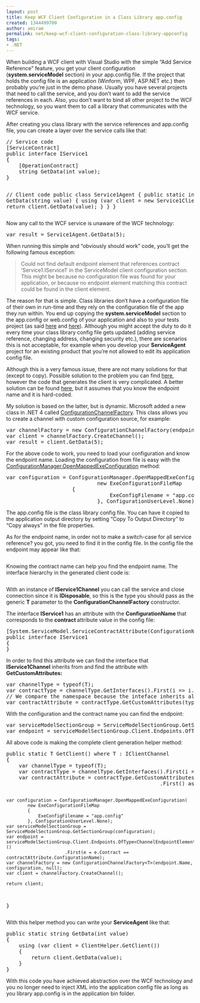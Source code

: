```yaml
---
layout: post
title: Keep WCF Client Configuration in a Class Library app.config
created: 1344499700
author: amiram
permalink: net/keep-wcf-client-configuration-class-library-appconfig
tags:
- .NET
---
```

<p>When building a WCF client with Visual Studio with the simple “Add Service Reference” feature, you get your client configuration (<strong>system.serviceModel</strong> section) in your app.config file. If the project that holds the config file is an application (Winform, WPF, ASP.NET etc.) then probably you’re just in the demo phase. Usually you have several projects that need to call the service, and you don’t want to add the service references in each. Also, you don’t want to bind all other project to the WCF technology, so you want them to call a library that communicates with the WCF service.</p>
<p>After creating you class library with the service references and app.config file, you can create a layer over the service calls like that:</p>
<p> </p><pre class="crayon-plain-tag">// Service code
[ServiceContract]
public interface IService1
{
	[OperationContract]
	string GetData(int value);
}

// Client code
public class Service1Agent
{
	public static int GetData(string value)
	{
		using (var client = new Service1Client())
		{
			return client.GetData(value);
		}
	}
}</pre><p></p>
<p>Now any call to the WCF service is unaware of the WCF technology:</p>
<p></p><pre class="crayon-plain-tag">var result = Service1Agent.GetData(5);</pre><p></p>
<p>When running this simple and “obviously should work” code, you’ll get the following famous exception:</p>
<blockquote>
<p>Could not find default endpoint element that references contract ‘Service1.IService1′ in the ServiceModel client configuration section. This might be because no configuration file was found for your application, or because no endpoint element matching this contract could be found in the client element.</p>
</blockquote>
<p>The reason for that is simple. Class libraries don’t have a configuration file of their own in run-time and they rely on the configuration file of the app they run within. You end up copying the <strong>system.serviceModel</strong> section to the app.config or web.config of your application and also to your tests project (as said <a href="http://stackoverflow.com/questions/3814319/reason-of-this-exception-in-wcf" target="_blank">here</a> and <a href="http://stackoverflow.com/a/2737593/1495902" target="_blank">here</a>). Although you might accept the duty to do it every time your class library config file gets updated (adding service reference, changing address, changing security etc.), there are scenarios this is not acceptable, for example when you develop your <strong>ServiceAgent</strong> project for an existing product that you’re not allowed to edit its application config file.</p>
<p>Although this is a very famous issue, there are not many solutions for that (except to copy). Possible solution to the problem you can find <a href="http://weblogs.asp.net/cibrax/archive/2007/10/19/loading-the-wcf-configuration-from-different-files-on-the-client-side.aspx" target="_blank">here</a>, however the code that generates the client is very complicated. A better solution can be found <a href="http://blogs.msdn.com/b/youssefm/archive/2010/09/02/loading-wcf-client-configuration-from-different-files-with-configurationchannelfactory.aspx" target="_blank">here</a>, but it assumes that you know the endpoint name and it is hard-coded.</p>
<p>My solution is based on the latter, but is dynamic. Microsoft added a new class in .NET 4 called <a href="http://msdn.microsoft.com/en-us/library/dd575311.aspx" target="_blank">ConfigurationChannelFactory</a>. This class allows you to create a channel with custom configuration source, for example:</p>
<p></p><pre class="crayon-plain-tag">var channelFactory = new ConfigurationChannelFactory<IService1Channel>(endpointName, configuration, null);
var client = channelFactory.CreateChannel();
var result = client.GetData(5);</pre><p></p>
<p>For the above code to work, you need to load your configuration and know the endpoint name. Loading the configuration from file is easy with the <a href="http://msdn.microsoft.com/en-us/library/ms134269.aspx" target="_blank">ConfigurationManager.OpenMappedExeConfiguration</a> method:</p>
<p></p><pre class="crayon-plain-tag">var configuration = ConfigurationManager.OpenMappedExeConfiguration(
                             new ExeConfigurationFileMap 
		             { 
                                 ExeConfigFilename = "app.config" 
                             }, ConfigurationUserLevel.None);</pre><p></p>
<p>The app.config file is the class library config file. You can have it copied to the application output directory by setting “Copy To Output Directory” to “Copy always” in the file properties.</p>
<p>As for the endpoint name, in order not to make a switch-case for all service reference? you got, you need to find it in the config file. In the config file the endpoint may appear like that:</p>
<p></p><pre class="crayon-plain-tag"><endpoint address="http://localhost:12345/Service1.svc"
	binding="basicHttpBinding" 
	bindingConfiguration="BasicHttpBinding_IService1"
	contract="Service1.IService1"
	name="BasicHttpBinding_IService1" /></pre><p></p>
<p>Knowing the contract name can help you find the endpoint name. The interface hierarchy in the generated client code is:</p>
<p><a href="http://linqto.net/blog/wp-content/uploads/2012/08/capture.png"><img class="alignnone size-medium wp-image-107" title="Interfaces" alt="" src="http://i2.wp.com/linqto.net/blog/wp-content/uploads/2012/08/capture.png?resize=144%2C300"  data-recalc-dims="1"></a></p>
<p>With an instance of <strong>IService1Channel</strong> you can call the service and close connection since it is <strong>IDisposable</strong>, so this is the type you should pass as the generic <strong>T</strong> parameter to the <strong>ConfigurationChannelFactory</strong> constructor.</p>
<p>The interface <strong>IService1</strong> has an attribute with the <strong>ConfigurationName </strong>that corresponds to the <strong>contract</strong><strong> </strong>attribute value in the config file:</p>
<p></p><pre class="crayon-plain-tag">[System.ServiceModel.ServiceContractAttribute(ConfigurationName="Service1.IService1")]
public interface IService1
{
}</pre><p></p>
<p>In order to find this attribute we can find the interface that <strong>IService1Channel</strong> inherits from and find the attribute with <strong>GetCustomAttributes:</strong></p>
<p></p><pre class="crayon-plain-tag">var channelType = typeof(T);
var contractType = channelType.GetInterfaces().First(i => i.Namespace == channelType.Namespace);
// We compare the namespace because the inteface inherits also from System.ServiceModel.IClientChannel
var contractAttribute = contractType.GetCustomAttributes(typeof(ServiceContractAttribute), false).First() as ServiceContractAttribute;</pre><p></p>
<p>With the configuration and the contract name you can find the endpoint:</p>
<p></p><pre class="crayon-plain-tag">var serviceModelSectionGroup = ServiceModelSectionGroup.GetSectionGroup(configuration);
var endpoint = serviceModelSectionGroup.Client.Endpoints.OfType<ChannelEndpointElement>().First(e => e.Contract == contractAttribute.ConfigurationName);</pre><p></p>
<p>All above code is making the complete client generation helper method:</p>
<p></p><pre class="crayon-plain-tag">public static T GetClient<T>() where T : IClientChannel
{
	var channelType = typeof(T);
	var contractType = channelType.GetInterfaces().First(i => i.Namespace == channelType.Namespace);
	var contractAttribute = contractType.GetCustomAttributes(typeof(ServiceContractAttribute), false)
                                                 .First() as ServiceContractAttribute;
	
	var configuration = ConfigurationManager.OpenMappedExeConfiguration(
            new ExeConfigurationFileMap 
            { 
                ExeConfigFilename = "app.config" 
            }, ConfigurationUserLevel.None);
	var serviceModelSectionGroup = ServiceModelSectionGroup.GetSectionGroup(configuration);
	var endpoint = serviceModelSectionGroup.Client.Endpoints.OfType<ChannelEndpointElement>()
                          .First(e = e.Contract == contractAttribute.ConfigurationName);
	var channelFactory = new ConfigurationChannelFactory<T>(endpoint.Name, configuration, null);
	var client = channelFactory.CreateChannel();
	
	return client;
}</pre><p></p>
<p>With this helper method you can write your <strong>ServiceAgent</strong> like that:</p>
<p></p><pre class="crayon-plain-tag">public static string GetData(int value)
{
	using (var client = ClientHelper.GetClient<IService1Channel>())
	{
		return client.GetData(value);
	}
}</pre><p></p>
<p>With this code you have achieved abstraction over the WCF technology and you no longer need to inject XML into the application config file as long as you library app.config is in the application bin folder.</p>
